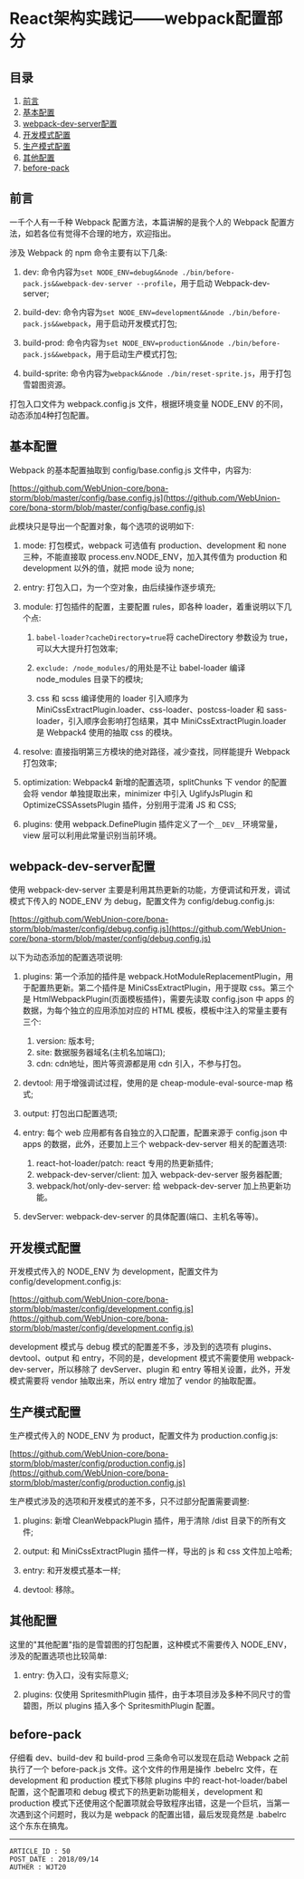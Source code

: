 
# React架构实践记——webpack配置部分 #

## 目录 ##

1. [前言](#href1)
2. [基本配置](#href2)
3. [webpack-dev-server配置](#href3)
4. [开发模式配置](#href4)
5. [生产模式配置](#href5)
6. [其他配置](#href6)
7. [before-pack](#href7)

## <a name="href1">前言</a> ##

一千个人有一千种 Webpack 配置方法，本篇讲解的是我个人的 Webpack 配置方法，如若各位有觉得不合理的地方，欢迎指出。

涉及 Webpack 的 npm 命令主要有以下几条:

1. dev: 命令内容为`set NODE_ENV=debug&&node ./bin/before-pack.js&&webpack-dev-server --profile`，用于启动 Webpack-dev-server;

2. build-dev: 命令内容为`set NODE_ENV=development&&node ./bin/before-pack.js&&webpack`，用于启动开发模式打包;

3. build-prod: 命令内容为`set NODE_ENV=production&&node ./bin/before-pack.js&&webpack`，用于启动生产模式打包;

4. build-sprite: 命令内容为`webpack&&node ./bin/reset-sprite.js`，用于打包雪碧图资源。

打包入口文件为 webpack.config.js 文件，根据环境变量 NODE_ENV 的不同，动态添加4种打包配置。

## <a name="href2">基本配置</a> ##

Webpack 的基本配置抽取到 config/base.config.js 文件中，内容为:

[https://github.com/WebUnion-core/bona-storm/blob/master/config/base.config.js](https://github.com/WebUnion-core/bona-storm/blob/master/config/base.config.js)

此模块只是导出一个配置对象，每个选项的说明如下:

1. mode: 打包模式，webpack 可选值有 production、development 和 none 三种，不能直接取 process.env.NODE_ENV，加入其传值为 production 和 development 以外的值，就把 mode 设为 none;

2. entry: 打包入口，为一个空对象，由后续操作逐步填充;

3. module: 打包插件的配置，主要配置 rules，即各种 loader，着重说明以下几个点:

    1. `babel-loader?cacheDirectory=true`将 cacheDirectory 参数设为 true，可以大大提升打包效率;

    2. `exclude: /node_modules/`的用处是不让 babel-loader 编译 node_modules 目录下的模块;

    3. css 和 scss 编译使用的 loader 引入顺序为 MiniCssExtractPlugin.loader、css-loader、postcss-loader 和 sass-loader，引入顺序会影响打包结果，其中 MiniCssExtractPlugin.loader 是 Webpack4 使用的抽取 css 的模块。

4. resolve: 直接指明第三方模块的绝对路径，减少查找，同样能提升 Webpack 打包效率;

5. optimization: Webpack4 新增的配置选项，splitChunks 下 vendor 的配置会将 vendor 单独提取出来，minimizer 中引入 UglifyJsPlugin 和 OptimizeCSSAssetsPlugin 插件，分别用于混淆 JS 和 CSS;

6. plugins: 使用 webpack.DefinePlugin 插件定义了一个`__DEV__`环境常量，view 层可以利用此常量识别当前环境。

## <a name="href3">webpack-dev-server配置</a> ##

使用 webpack-dev-server 主要是利用其热更新的功能，方便调试和开发，调试模式下传入的 NODE_ENV 为 debug，配置文件为 config/debug.config.js:

[https://github.com/WebUnion-core/bona-storm/blob/master/config/debug.config.js](https://github.com/WebUnion-core/bona-storm/blob/master/config/debug.config.js)

以下为动态添加的配置选项说明:

1. plugins: 第一个添加的插件是 webpack.HotModuleReplacementPlugin，用于配置热更新。第二个插件是 MiniCssExtractPlugin，用于提取 css。第三个是 HtmlWebpackPlugin(页面模板插件)，需要先读取 config.json 中 apps 的数据，为每个独立的应用添加对应的 HTML 模板，模板中注入的常量主要有三个:

    1. version: 版本号;
    2. site: 数据服务器域名(主机名加端口);
    3. cdn: cdn地址，图片等资源都是用 cdn 引入，不参与打包。

2. devtool: 用于增强调试过程，使用的是 cheap-module-eval-source-map 格式;

3. output: 打包出口配置选项;

4. entry: 每个 web 应用都有各自独立的入口配置，配置来源于 config.json 中 apps 的数据，此外，还要加上三个 webpack-dev-server 相关的配置选项:

    1. react-hot-loader/patch: react 专用的热更新插件;
    2. webpack-dev-server/client: 加入 webpack-dev-server 服务器配置;
    3. webpack/hot/only-dev-server: 给 webpack-dev-server 加上热更新功能。

5. devServer: webpack-dev-server 的具体配置(端口、主机名等等)。

## <a name="href4">开发模式配置</a> ##

开发模式传入的 NODE_ENV 为 development，配置文件为 config/development.config.js:

[https://github.com/WebUnion-core/bona-storm/blob/master/config/development.config.js](https://github.com/WebUnion-core/bona-storm/blob/master/config/development.config.js)

development 模式与 debug 模式的配置差不多，涉及到的选项有 plugins、devtool、output 和 entry，不同的是，development 模式不需要使用 webpack-dev-server，所以移除了 devServer、plugin 和 entry 等相关设置，此外，开发模式需要将 vendor 抽取出来，所以 entry 增加了 vendor 的抽取配置。

## <a name="href5">生产模式配置</a> ##

生产模式传入的 NODE_ENV 为 product，配置文件为 production.config.js:

[https://github.com/WebUnion-core/bona-storm/blob/master/config/production.config.js](https://github.com/WebUnion-core/bona-storm/blob/master/config/production.config.js)

生产模式涉及的选项和开发模式的差不多，只不过部分配置需要调整:

1. plugins: 新增 CleanWebpackPlugin 插件，用于清除 /dist 目录下的所有文件;

2. output: 和 MiniCssExtractPlugin 插件一样，导出的 js 和 css 文件加上哈希;

3. entry: 和开发模式基本一样;

4. devtool: 移除。

## <a name="href6">其他配置</a> ##

这里的"其他配置"指的是雪碧图的打包配置，这种模式不需要传入 NODE_ENV，涉及的配置选项也比较简单:

1. entry: 伪入口，没有实际意义;

2. plugins: 仅使用 SpritesmithPlugin 插件，由于本项目涉及多种不同尺寸的雪碧图，所以 plugins 插入多个 SpritesmithPlugin 配置。

## <a name="href7">before-pack</a> ##

仔细看 dev、build-dev 和 build-prod 三条命令可以发现在启动 Webpack 之前执行了一个 before-pack.js 文件。这个文件的作用是操作 .bebelrc 文件，在 development 和 production 模式下移除 plugins 中的 react-hot-loader/babel 配置，这个配置项和 debug 模式下的热更新功能相关，development 和 production 模式下还使用这个配置项就会导致程序出错，这是一个巨坑，当第一次遇到这个问题时，我以为是 webpack 的配置出错，最后发现竟然是 .babelrc 这个东东在搞鬼。

---

```
ARTICLE_ID : 50
POST_DATE : 2018/09/14
AUTHER : WJT20
```
